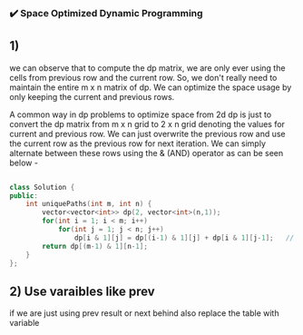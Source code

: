 ### ✔️ Space Optimized Dynamic Programming
## 1)
 we can observe that to compute the dp matrix, we are only ever using the cells from previous row and the current row. So, we don't really need to maintain the entire m x n matrix of dp. We can optimize the space usage by only keeping the current and previous rows.

A common way in dp problems to optimize space from 2d dp is just to convert the dp matrix from m x n grid to 2 x n grid denoting the values for current and previous row. We can just overwrite the previous row and use the current row as the previous row for next iteration. We can simply alternate between these rows using the & (AND) operator as can be seen below -

```cpp

class Solution {
public:
    int uniquePaths(int m, int n) {
        vector<vector<int>> dp(2, vector<int>(n,1));
        for(int i = 1; i < m; i++)
            for(int j = 1; j < n; j++)
                dp[i & 1][j] = dp[(i-1) & 1][j] + dp[i & 1][j-1];   // <- &  used to alternate between rows
        return dp[(m-1) & 1][n-1];
    }
};

```
## 2) Use varaibles like prev 
if we are just using prev result or next behind also replace the table with variable 
